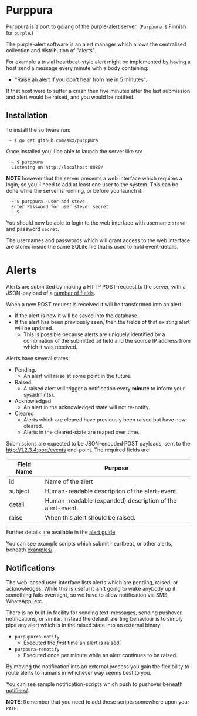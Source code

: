 # Purppura

Purppura is a port to [golang](https://golang.org/) of the [purple-alert](https://github.com/skx/purple) server.  (`Purppura` is Finnish for `purple`.)

The purple-alert software is an alert manager which allows the centralised collection and distribution of "alerts".

For example a trivial heartbeat-style alert might be implemented by having a host send a message every minute with a body containing:

* "Raise an alert if you don't hear from me in 5 minutes".

If that host were to suffer a crash then five minutes after the last submission and alert would be raised, and you would be notified.


## Installation

To install the software run:

     ~ $ go get github.com/skx/purppura

Once installed you'll be able to launch the server like so:

      ~ $ purppura
      Listening on http://localhost:8080/

**NOTE** however that the server presents a web interface which requires a login, so you'll need to add at least one user to the system.  This can be done while the server is running, or before you launch it:

      ~ $ purppura -user-add steve
      Enter Password for user steve: secret
      ~ $

You should now be able to login to the web interface with username `steve` and password `secret`.

The usernames and passwords which will grant access to the web interface are stored inside the same SQLite file that is used to hold event-details.


# Alerts

Alerts are submitted by making a HTTP POST-request to the server, with a JSON-payload of a [number of fields](ALERTS.md).

When a new POST request is received it will be transformed into an alert:

* If the alert is new it will be saved into the database.
* If the alert has been previously seen, then the fields of that existing alert will be updated.
     * This is possible because alerts are uniquely identified by a combination of the submitted `id` field and the source IP address from which it was received.

Alerts have several states:

* Pending.
   * An alert will raise at some point in the future.
* Raised.
   * A raised alert will trigger a notification every **minute** to inform your sysadmin(s).
* Acknowledged
   * An alert in the acknowledged state will not re-notify.
* Cleared
   * Alerts which are cleared have previously been raised but have now cleared.
   * Alerts in the cleared-state are reaped over time.

Submissions are expected to be JSON-encoded POST payloads, sent
to the http://1.2.3.4:port/events end-point.  The required fields are:

|Field Name | Purpose                                                   |
|-----------|-----------------------------------------------------------|
|id         | Name of the alert                                         |
|subject    | Human-readable description of the alert-event.            |
|detail     | Human-readable (expanded) description of the alert-event. |
|raise      | When this alert should be raised.                         |

Further details are available in the [alert guide](ALERTS.md).

You can see example scripts which submit heartbeat, or other alerts, beneath [examples/](examples/).


## Notifications

The web-based user-interface lists alerts which are pending, raised, or acknowledges.  While this is useful it isn't going to wake anybody up if something fails overnight, so we have to allow notification via SMS, WhatsApp, etc.

There is no built-in facility for sending text-messages, sending pushover notifications, or similar.  Instead the default alerting behaviour is to simply pipe any alert which is in the raised state into an external binary.

* `purpupurra-notify`
   * Executed the _first_ time an alert is raised.
* `purppura-renotify`
   * Executed once per minute while an alert continues to be raised.

By moving the notification into an external process you gain the flexibility
to route alerts to humans in whichever way seems best to you.

You can see sample notification-scripts which push to pushover beneath [notifiers/](notifiers/).

**NOTE**: Remember that you need to add these scripts somewhere upon your `PATH`.
